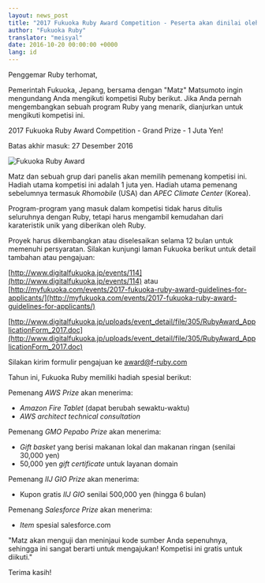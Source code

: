 ```yaml
---
layout: news_post
title: "2017 Fukuoka Ruby Award Competition - Peserta akan dinilai oleh Matz"
author: "Fukuoka Ruby"
translator: "meisyal"
date: 2016-10-20 00:00:00 +0000
lang: id
---
```


Penggemar Ruby terhomat,

Pemerintah Fukuoka, Jepang, bersama dengan "Matz" Matsumoto ingin
mengundang Anda mengikuti kompetisi Ruby berikut. Jika Anda pernah
mengembangkan sebuah program Ruby yang menarik, dianjurkan untuk mengikuti
kompetisi ini.

2017 Fukuoka Ruby Award Competition - Grand Prize - 1 Juta Yen!

Batas akhir masuk: 27 Desember 2016

![Fukuoka Ruby Award](https://www.digitalfukuoka.jp/javascripts/kcfinder/upload/images/fukuokarubyaward2017.png)

Matz dan sebuah grup dari panelis akan memilih pemenang kompetisi ini.
Hadiah utama kompetisi ini adalah 1 juta yen.
Hadiah utama pemenang sebelumnya termasuk *Rhomobile* (USA) dan *APEC
Climate Center* (Korea).


Program-program yang masuk dalam kompetisi tidak harus ditulis seluruhnya
dengan Ruby, tetapi harus mengambil kemudahan dari karateristik unik yang
diberikan oleh Ruby.

Proyek harus dikembangkan atau diselesaikan selama 12 bulan untuk
memenuhi persyaratan. Silakan kunjungi laman Fukuoka berikut untuk detail
tambahan atau pengajuan:

[http://www.digitalfukuoka.jp/events/114](http://www.digitalfukuoka.jp/events/114)
atau
[http://myfukuoka.com/events/2017-fukuoka-ruby-award-guidelines-for-applicants/](http://myfukuoka.com/events/2017-fukuoka-ruby-award-guidelines-for-applicants/)

[http://www.digitalfukuoka.jp/uploads/event_detail/file/305/RubyAward_ApplicationForm_2017.doc](http://www.digitalfukuoka.jp/uploads/event_detail/file/305/RubyAward_ApplicationForm_2017.doc)

Silakan kirim formulir pengajuan ke award@f-ruby.com

Tahun ini, Fukuoka Ruby memiliki hadiah spesial berikut:

Pemenang *AWS Prize* akan menerima:

* *Amazon Fire Tablet* (dapat berubah sewaktu-waktu)
* *AWS architect technical consultation*

Pemenang *GMO Pepabo Prize* akan menerima:

* *Gift basket* yang berisi makanan lokal dan makanan ringan (senilai 30,000
  yen)
* 50,000 yen *gift certificate* untuk layanan domain

Pemenang *IIJ GIO Prize* akan menerima:

* Kupon gratis *IIJ GIO* senilai 500,000 yen (hingga 6 bulan)

Pemenang *Salesforce Prize* akan menerima:

* *Item* spesial salesforce.com

"Matz akan menguji dan meninjaui kode sumber Anda sepenuhnya, sehingga ini
sangat berarti untuk mengajukan! Kompetisi ini gratis untuk diikuti."

Terima kasih!

